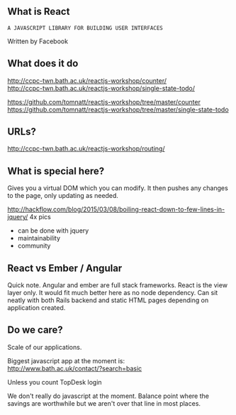 ## What is React

`A JAVASCRIPT LIBRARY FOR BUILDING USER INTERFACES`

Written by Facebook

## What does it do
http://ccpc-twn.bath.ac.uk/reactjs-workshop/counter/  
http://ccpc-twn.bath.ac.uk/reactjs-workshop/single-state-todo/

https://github.com/tomnatt/reactjs-workshop/tree/master/counter  
https://github.com/tomnatt/reactjs-workshop/tree/master/single-state-todo

## URLs?
http://ccpc-twn.bath.ac.uk/reactjs-workshop/routing/

## What is special here?
Gives you a virtual DOM which you can modify. It then pushes any changes to the page, only updating as needed.

http://hackflow.com/blog/2015/03/08/boiling-react-down-to-few-lines-in-jquery/
4x pics

* can be done with jquery
* maintainability
* community

## React vs Ember / Angular
Quick note. Angular and ember are full stack frameworks. React is the view layer only. It would fit much better here as no node dependency. Can sit neatly with both Rails backend and static HTML pages depending on application created.

## Do we care?
Scale of our applications.

Biggest javascript app at the moment is:  
http://www.bath.ac.uk/contact/?search=basic

Unless you count TopDesk login

We don't really do javascript at the moment. Balance point where the savings are worthwhile but we aren't over that line in most places.
